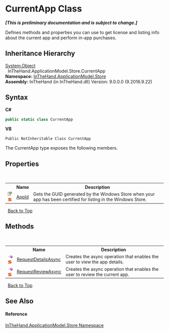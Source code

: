 # CurrentApp Class
 _**\[This is preliminary documentation and is subject to change.\]**_

Defines methods and properties you can use to get license and listing info about the current app and perform in-app purchases.


## Inheritance Hierarchy
<a href="http://msdn2.microsoft.com/en-us/library/e5kfa45b" target="_blank">System.Object</a><br />&nbsp;&nbsp;InTheHand.ApplicationModel.Store.CurrentApp<br />
**Namespace:**&nbsp;<a href="N_InTheHand_ApplicationModel_Store">InTheHand.ApplicationModel.Store</a><br />**Assembly:**&nbsp;InTheHand (in InTheHand.dll) Version: 9.0.0.0 (9.2016.9.22)

## Syntax

**C#**<br />
``` C#
public static class CurrentApp
```

**VB**<br />
``` VB
Public NotInheritable Class CurrentApp
```

The CurrentApp type exposes the following members.


## Properties
&nbsp;<table><tr><th></th><th>Name</th><th>Description</th></tr><tr><td>![Public property](media/pubproperty.gif "Public property")![Static member](media/static.gif "Static member")</td><td><a href="P_InTheHand_ApplicationModel_Store_CurrentApp_AppId">AppId</a></td><td>
Gets the GUID generated by the Windows Store when your app has been certified for listing in the Windows Store.</td></tr></table>&nbsp;
<a href="#currentapp-class">Back to Top</a>

## Methods
&nbsp;<table><tr><th></th><th>Name</th><th>Description</th></tr><tr><td>![Public method](media/pubmethod.gif "Public method")![Static member](media/static.gif "Static member")</td><td><a href="M_InTheHand_ApplicationModel_Store_CurrentApp_RequestDetailsAsync">RequestDetailsAsync</a></td><td>
Creates the async operation that enables the user to view the app details.</td></tr><tr><td>![Public method](media/pubmethod.gif "Public method")![Static member](media/static.gif "Static member")</td><td><a href="M_InTheHand_ApplicationModel_Store_CurrentApp_RequestReviewAsync">RequestReviewAsync</a></td><td>
Creates the async operation that enables the user to review the current app.</td></tr></table>&nbsp;
<a href="#currentapp-class">Back to Top</a>

## See Also


#### Reference
<a href="N_InTheHand_ApplicationModel_Store">InTheHand.ApplicationModel.Store Namespace</a><br />
